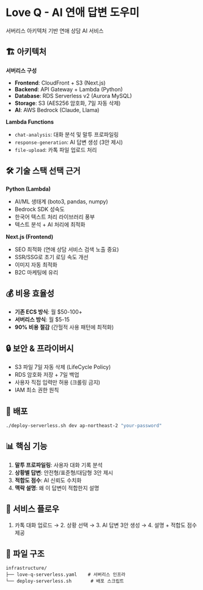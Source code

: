 # Love Q - AI 연애 답변 도우미

서버리스 아키텍처 기반 연애 상담 AI 서비스

## 🏗️ 아키텍처

**서버리스 구성**
- **Frontend**: CloudFront + S3 (Next.js)
- **Backend**: API Gateway + Lambda (Python)
- **Database**: RDS Serverless v2 (Aurora MySQL)
- **Storage**: S3 (AES256 암호화, 7일 자동 삭제)
- **AI**: AWS Bedrock (Claude, Llama)

**Lambda Functions**
- `chat-analysis`: 대화 분석 및 말투 프로파일링
- `response-generation`: AI 답변 생성 (3안 제시)
- `file-upload`: 카톡 파일 업로드 처리

## 🛠️ 기술 스택 선택 근거

**Python (Lambda)**
- AI/ML 생태계 (boto3, pandas, numpy)
- Bedrock SDK 성숙도
- 한국어 텍스트 처리 라이브러리 풍부
- 텍스트 분석 + AI 처리에 최적화

**Next.js (Frontend)**
- SEO 최적화 (연애 상담 서비스 검색 노출 중요)
- SSR/SSG로 초기 로딩 속도 개선
- 이미지 자동 최적화
- B2C 마케팅에 유리

## 💰 비용 효율성

- **기존 ECS 방식**: 월 $50-100+
- **서버리스 방식**: 월 $5-15
- **90% 비용 절감** (간헐적 사용 패턴에 최적화)

## 🔒 보안 & 프라이버시

- S3 파일 7일 자동 삭제 (LifeCycle Policy)
- RDS 암호화 저장 + 7일 백업
- 사용자 직접 입력만 허용 (크롤링 금지)
- IAM 최소 권한 원칙

## 🚀 배포

```bash
./deploy-serverless.sh dev ap-northeast-2 "your-password"
```

## 📊 핵심 기능

1. **말투 프로파일링**: 사용자 대화 기록 분석
2. **상황별 답변**: 안전형/표준형/대담형 3안 제시
3. **적합도 점수**: AI 신뢰도 수치화
4. **맥락 설명**: 왜 이 답변이 적합한지 설명

## 🎯 서비스 플로우

1. 카톡 대화 업로드 → 2. 상황 선택 → 3. AI 답변 3안 생성 → 4. 설명 + 적합도 점수 제공

## 📁 파일 구조

```
infrastructure/
├── love-q-serverless.yaml    # 서버리스 인프라
└── deploy-serverless.sh       # 배포 스크립트
```
